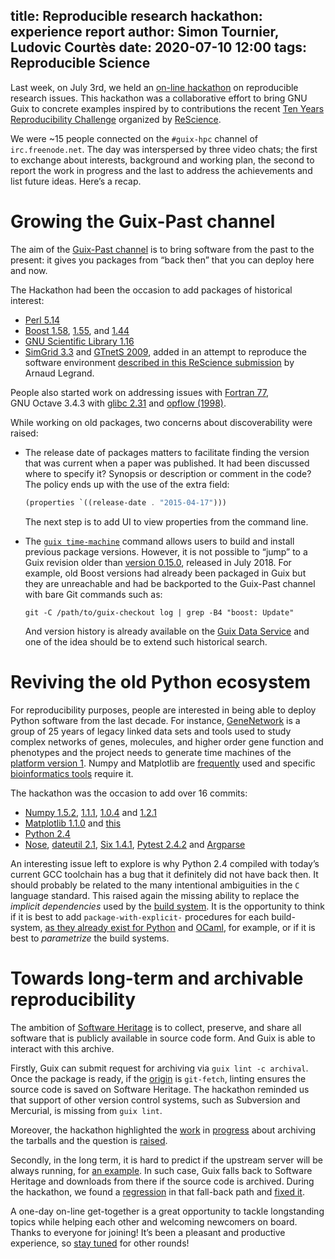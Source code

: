 title: Reproducible research hackathon: experience report
author: Simon Tournier, Ludovic Courtès
date: 2020-07-10 12:00
tags: Reproducible Science
---

Last week, on July 3rd, we held an [on-line
hackathon](https://hpc.guix.info/blog/2020/06/reproducible-research-hackathon/)
on
reproducible research issues.  This hackathon was a
collaborative effort to bring GNU Guix to concrete examples inspired by to
contributions the recent [Ten Years Reproducibility
Challenge](https://rescience.github.io/ten-years/) organized by
[ReScience](https://rescience.github.io).

We were ~15 people connected on the `#guix-hpc` channel of `irc.freenode.net`.
The day was interspersed by three video chats; the first to exchange about
interests, background and working plan, the second to report the work in
progress and the last to address the achievements and list future ideas.
Here’s a recap.

# Growing the Guix-Past channel

The aim of the [Guix-Past
channel](https://gitlab.inria.fr/guix-hpc/guix-past) is to bring
software from the past to the present: it gives you packages from “back
then” that you can deploy here and now.

The Hackathon had been the occasion to add packages of historical interest:

 - [Perl 5.14](https://gitlab.inria.fr/guix-hpc/guix-past/-/commit/b21bfbf70a39457b5491c1fbaf0f30d442767e87)
 - [Boost
   1.58](https://gitlab.inria.fr/guix-hpc/guix-past/-/commit/0eb2aae7d7bf92ae10d657d44f559fc614a9337b),
   [1.55](https://gitlab.inria.fr/guix-hpc/guix-past/-/commit/a287e663f74b19f17f8224cc3ee8691ae0e20274),
   and
   [1.44](https://gitlab.inria.fr/guix-hpc/guix-past/-/commit/24331f71317f4f01dc285ffe4af419e7a0798217)
 - [GNU Scientific Library 1.16](https://gitlab.inria.fr/guix-hpc/guix-past/-/commit/253271a829b2d749a4d350ac92806187924b4342)
 - [SimGrid
   3.3](https://gitlab.inria.fr/guix-hpc/guix-past/-/commit/9b43fd25c893c4c04e89f9cf3b65dd1030dbfc91)
   and [GTnetS
   2009](https://gitlab.inria.fr/guix-hpc/guix-past/-/commit/743993ae60ceb607b5a1c8783dfc27718cfa2d1f),
   added in an attempt to reproduce the software environment [described
   in this ReScience
   submission](https://github.com/ReScience/submissions/issues/39) by
   Arnaud Legrand.

People also started work on addressing issues with [Fortran
77](https://github.com/ReScience/submissions/issues/41),
GNU Octave 3.4.3 with
[glibc 2.31](https://hg.savannah.gnu.org/hgweb/octave/file/b0e70a71647b/liboctave/lo-mappers.cc#l48)
and [opflow (1998)](https://github.com/ReScience/submissions/issues/43).

While working on old packages, two concerns about discoverability were raised:

 - The release date of packages matters to facilitate finding the version that
   was current when a paper was published.  It had been discussed where to
   specify it?  Synopsis or description or comment in the code?  The policy
   ends up with the use of the extra field:

   ```scheme
   (properties `((release-date . "2015-04-17")))
   ```

    The next step is to add UI to view properties from the command line.

 - The [`guix
   time-machine`](https://guix.gnu.org/manual/en/guix.html#Invoking-guix-time_002dmachine)
   command allows users to build and install previous package versions.  However, it
   is not possible to “jump” to a Guix revision older than [version
   0.15.0](https://guix.gnu.org/blog/2018/gnu-guix-and-guixsd-0.15.0-released/),
   released in July 2018.
   For example, old Boost versions had already been packaged in Guix but they
   are unreachable and had be backported to the Guix-Past channel with
   bare Git commands such as:

   ```
   git -C /path/to/guix-checkout log | grep -B4 "boost: Update"
   ```

   And version history is already available on the [Guix Data
   Service](https://data.guix.gnu.org/repository/1/branch/master/package/boost)
   and one of the idea should be to extend such historical search.

# Reviving the old Python ecosystem

For reproducibility purposes, people are interested in being able to
deploy Python software from the last decade.
For instance,
[GeneNetwork](https://genenetwork.org/) is a group of 25 years of legacy
linked data sets and tools used to study complex networks of genes, molecules,
and higher order gene function and phenotypes and the project needs to
generate time machines of the [platform version
1](http://gn1.genenetwork.org/webqtl/main.py).  Numpy and Matplotlib are
[frequently](https://github.com/ReScience/ten-years/issues/1) used and
specific [bioinformatics
tools](http://git.genenetwork.org/guix-bioinformatics/guix-bioinformatics)
require it.

The hackathon was the occasion to add over 16 commits:

 - [Numpy
   1.5.2](https://gitlab.inria.fr/guix-hpc/guix-past/-/commit/92bed98f7b0a411af695365e2e9ee2fdca470cab),
   [1.1.1](https://gitlab.inria.fr/guix-hpc/guix-past/-/commit/1050a67af1e04d300490eceb47dbb1d3569726ef),
   [1.0.4](https://gitlab.inria.fr/guix-hpc/guix-past/-/commit/2df4784cdb772667dcfd15638d32873b14c30262)
   and
   [1.2.1](https://gitlab.inria.fr/guix-hpc/guix-past/-/commit/53b992ae097cfb32972fe4de00f0a85cedb14235)
 - [Matplotlib
   1.1.0](https://gitlab.inria.fr/guix-hpc/guix-past/-/commit/ec24146a409ea05d793bca3ee315b954cd63e739)
   and [this](https://gitlab.inria.fr/guix-hpc/guix-past/-/commit/b04954f7048656a09a7397aacffb2420ed14192a)
 - [Python 2.4](https://gitlab.inria.fr/guix-hpc/guix-past/-/commit/45e749acd98d0627e9d8640d3d9ce2ea0749d79b)
 - [Nose](https://gitlab.inria.fr/guix-hpc/guix-past/-/commit/e3eaf0b32c77d35cecfed63c5f816552f49d10bb),
   [dateutil
   2.1](https://gitlab.inria.fr/guix-hpc/guix-past/-/commit/c155c0e337db1bb3f328e250e36c2431200fa80e),
   [Six
   1.4.1](https://gitlab.inria.fr/guix-hpc/guix-past/-/commit/6e56a6a896b11c97252aac9c226a7e71e0c3f9c1),
   [Pytest
   2.4.2](https://gitlab.inria.fr/guix-hpc/guix-past/-/commit/cc38fa0220ff0453f2dc56af42d9618692abb9a1)
   and [Argparse](https://gitlab.inria.fr/guix-hpc/guix-past/-/commit/a7d444c10a3cdeecacc5a8e0a19041989ba5f355)

An interesting issue left to explore is why Python 2.4 compiled with today’s current
GCC toolchain has a bug that it definitely did not have back then.  It
should probably be related to the many intentional ambiguities in the `C`
language standard.  This raised again the missing ability to replace the
_implicit dependencies_ used by the
[build system](https://guix.gnu.org/manual/en/guix.html#Build-Systems).  It is
the opportunity to think if it is best to add `package-with-explicit-`
procedures for each build-system, [as they already exist for
Python](https://git.savannah.gnu.org/cgit/guix.git/tree/guix/build-system/python.scm#n73)
and
[OCaml](https://git.savannah.gnu.org/cgit/guix.git/tree/guix/build-system/ocaml.scm#n99),
for example, or if it is best to _parametrize_ the build systems.

# Towards long-term and archivable reproducibility

The ambition of [Software Heritage](https://www.softwareheritage.org/) is to
collect, preserve, and share all software that is publicly available in source
code form.  And Guix is able to interact with this archive.

Firstly, Guix can submit request for archiving via `guix lint -c archival`.
Once the package is ready, if the
[origin](https://guix.gnu.org/manual/en/guix.html#origin-Reference) is
`git-fetch`, linting ensures the source code is saved on Software
Heritage.  The hackathon reminded us that support of other version control
systems, such as Subversion and Mercurial, is missing from `guix lint`.

Moreover, the hackathon highlighted the
[work](https://forge.softwareheritage.org/source/swh-loader-core/browse/master/swh/loader/package/nixguix/)
in [progress](https://forge.softwareheritage.org/T2485) about archiving the
tarballs and the question is [raised](https://forge.softwareheritage.org/T2430).

Secondly, in the long term, it is hard to predict if the upstream server will
be always running, for [an example](http://issues.guix.gnu.org/42162).  In
such case, Guix falls back to Software Heritage and downloads from there if
the source code is archived.  During the hackathon, we found
a [regression](http://issues.guix.gnu.org/42286) in that fall-back path and [fixed
it](https://git.savannah.gnu.org/cgit/guix.git/commit/?id=722ad41c44a499d2250c79527ef7d069ca728de0).


A one-day on-line get-together is a great opportunity to tackle
longstanding topics while helping each other and welcoming newcomers on
board.  Thanks to everyone for joining!  It’s been a pleasant and
productive experience, so [stay tuned](https://hpc.guix.info/blog/) for
other rounds!
